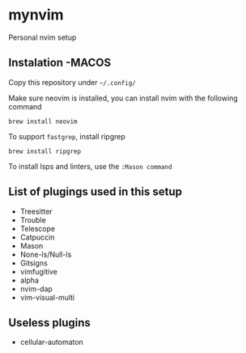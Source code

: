   # mynvim
Personal nvim setup

## Instalation -MACOS

Copy this repository under `~/.config/`

Make sure neovim is installed, you can install nvim with the following command

```shell
brew install neovim
```

To support `fastgrep`, install ripgrep

```shell
brew install ripgrep
```

To install lsps and linters, use the `:Mason command`

## List of plugings used in this setup

- Treesitter
- Trouble
- Telescope
- Catpuccin
- Mason
- None-ls/Null-ls
- Gitsigns
- vimfugitive
- alpha
- nvim-dap 
- vim-visual-multi

## Useless plugins 

- cellular-automaton


